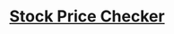 # [Stock Price Checker](https://freecodecamp.org/learn/information-security/information-security-projects/stock-price-checker)
